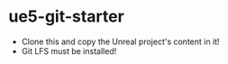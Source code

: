 # ue5-git-starter
- Clone this and copy the Unreal project's content in it!
- Git LFS must be installed!
